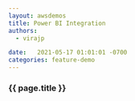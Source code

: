 ```yaml
---
layout: awsdemos
title: Power BI Integration 
authors: 
  - virajp

date:   2021-05-17 01:01:01 -0700
categories: feature-demo
---
```


<h3>{{ page.title }}</h3>